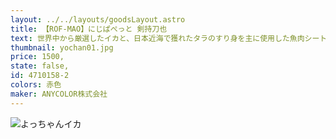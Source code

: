 ```yaml
---
layout: ../../layouts/goodsLayout.astro
title: 【ROF-MAO】にじぱぺっと 剣持刀也
text: 世界中から厳選したイカと、日本近海で獲れたタラのすり身を主に使用した魚肉シートを食べやすい一口サイズにカットし、秘伝の調味でさっぱりとした酢味に仕上げました。
thumbnail: yochan01.jpg
price: 1500,
state: false,
id: 4710158-2
colors: 赤色
maker: ANYCOLOR株式会社
---
```


![よっちゃんイカ](/images/yochan01.jpg)
